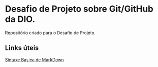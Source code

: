 # Desafio de Projeto sobre Git/GitHub da DIO.
Repositório criado para o Desafio de Projeto.


## Links úteis
[Sintaxe Basica de MarkDown](https://www.markdownguide.org/getting-started/)
